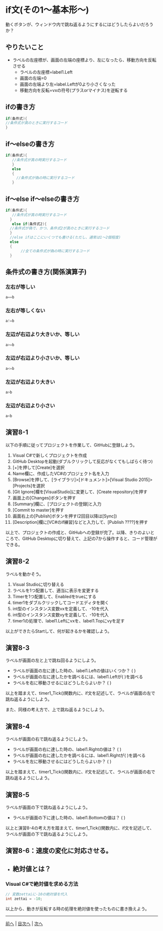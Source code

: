 # if文(その1～基本形～)
動くボタンが、ウィンドウ内で跳ね返るようにするにはどうしたらよいだろうか？

## やりたいこと
 - ラベルの左座標が、画面の左端の座標より、左になったら、移動方向を反転させる
   - ラベルの左座標=label1.Left
   - 画面の左端=0
   - 画面の左端より左=label.Leftが0より小さくなった
   - 移動方向を反転=vxの符号(プラスorマイナス)を逆転する

## ifの書き方
```cs
if(条件式){
//条件式が真のときに実行するコード
}
```

## if～elseの書き方
```cs
if(条件式){
   //条件式が真の時実行するコード
   }
   else
   {
     //条件式が偽の時に実行するコード
   }
```

## if～else if～elseの書き方
```cs
if(条件式){
   //条件式が真の時実行するコード
  }
   else if(条件式2){
  //条件式が偽で、かつ、条件式2が真のときに実行するコード
  }
  //else ifはここにいくつでも書ける(ただし、通常は1～2個程度)
  else
  {
       //全ての条件式が偽の時に実行するコード
  }    
```

## 条件式の書き方(関係演算子)
### 左右が等しい

```cs
a==b
```

### 左右が等しくない

```cs
a!=b
```

### 左辺が右辺より大きいか、等しい

```cs
a>=b
```

### 左辺が右辺より小さいか、等しい

```cs
a<=b
```

### 左辺が右辺より大きい

```cs
a>b
```

### 左辺が右辺より小さい

```cs
a<b
```

## 演習8-1
以下の手順に従ってプロジェクトを作業して、GitHubに登録しよう。

1.	Visual C#で新しくプロジェクトを作成
2.	GitHub Desktopを起動(ダブルクリックして反応がなくてもしばらく待つ)
3.	[+]を押して[Create]を選択
4.	Name欄に、作成したVC#のプロジェクト名を入力
5.	[Browse]を押して、[ライブラリ]>[ドキュメント]>[Visual Studio 2015]>[Projects]を選択
6.	 [Git Ignore]欄を[VisualStudio]に変更して、[Create repository]を押す
7.	画面上の[Changes]ボタンを押す
8.	[Summary]欄に、[プロジェクトの登録]と入力
9.	[Commit to master]を押す
10.	画面右上の[Publish]ボタンを押す(2回目以降は[Sync])
11.	[Description]欄に[VC#のif練習]などと入力して、[Publish ????]を押す

以上で、プロジェクトの作成と、GitHubへの登録が完了。以降、きりのよいところで、GitHub Desktopに切り替えて、上記の7から操作すると、コード管理ができる。

## 演習8-2
ラベルを動かそう。

1.	Visual Studioに切り替える
2.	ラベルを1つ配置して、適当に表示を変更する
3.	Timerを1つ配置して、Enabledをtrueにする
4.	timer1をダブルクリックしてコードエディタを開く
5.	int型のインスタンス変数vxを定義して、-10を代入
6.	int型のインスタンス変数vyを定義して、-10を代入
7.	timer1の処理で、label1.Leftにvxを、label1.Topにvyを足す

以上ができたらStartして、何が起きるかを確認しよう。

## 演習8-3
ラベルが画面の左と上で跳ね回るようにしよう。

- ラベルが画面の左に達した時の、label1.Leftの値はいくつか？ ( )
- ラベルが画面の左に達したかを調べるには、label1.Leftが( )を調べる
- ラベルを右に移動させるにはどうしたらよいか？ ( )

以上を踏まえて、timer1_Tick()関数内に、if文を記述して、ラベルが画面の左で跳ね返るようにしよう。

また、同様の考え方で、上で跳ね返るようにしよう。

## 演習8-4
ラベルが画面の右で跳ね返るようにしよう。
- ラベルが画面の右に達した時の、label1.Rightの値は？    ( )
- ラベルが画面の右に達したかを調べるには、label1.Rightが( )を調べる
- ラベルを左に移動させるにはどうしたらよいか？ ( )

以上を踏まえて、timer1_Tick()関数内に、if文を記述して、ラベルが画面の右で跳ね返るようにしよう。

## 演習8-5
ラベルが画面の下で跳ね返るようにしよう。

- ラベルが画面の下に達した時の、label1.Bottomの値は？   ( )

以上と演習8-4の考え方を踏まえて、timer1_Tick()関数内に、if文を記述して、ラベルが画面の下で跳ね返るようにしよう。

## 演習8-6：速度の変化に対応させる。
- 絶対値とは？
  -

### Visual C#で絶対値を求める方法

```cs
// 変数zettaiに-10の絶対値を代入
int zettai = -10;
```

以上から、動きが反転する時の処理を絶対値を使ったものに書き換えよう。

---

[前へ](07.md) | [目次へ](README.md#%E7%9B%AE%E6%AC%A1) | [次へ](09.md)
